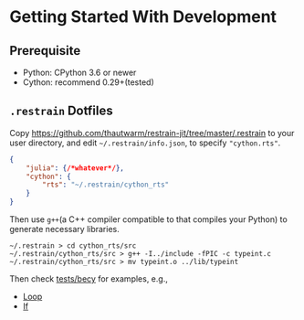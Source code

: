 # Getting Started With Development


## Prerequisite
- Python: CPython 3.6 or newer
- Cython: recommend 0.29+(tested)

## `.restrain` Dotfiles

Copy https://github.com/thautwarm/restrain-jit/tree/master/.restrain to
your user directory, and edit `~/.restrain/info.json`, to specify 
`"cython.rts"`.

```json
{
    "julia": {/*whatever*/},
    "cython": {
        "rts": "~/.restrain/cython_rts"
    }
}
```

Then use `g++`(a C++ compiler compatible to that compiles your Python) to generate necessary libraries.

```
~/.restrain > cd cython_rts/src
~/.restrain/cython_rts/src > g++ -I../include -fPIC -c typeint.c
~/.restrain/cython_rts/src > mv typeint.o ../lib/typeint
```


Then check [tests/becy](https://github.com/thautwarm/restrain-jit/tree/master/tests/becy) for examples, e.g.,

- [Loop](https://github.com/thautwarm/restrain-jit/blob/master/tests/becy/test_loop.py)
- [If](https://github.com/thautwarm/restrain-jit/blob/master/tests/becy/test_if.py)
